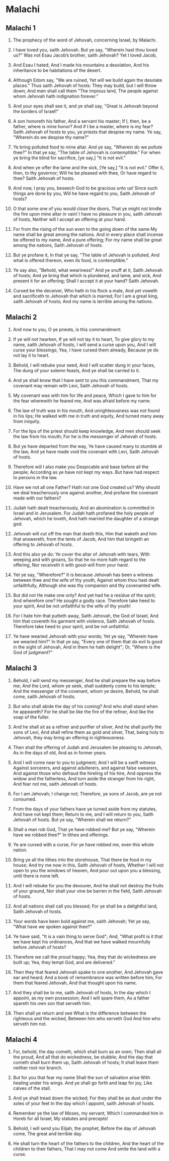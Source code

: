 # Malachi

## Malachi 1

1. The prophecy of the word of Jehovah, concerning Israel, by Malachi.

2. I have loved you, saith Jehovah. But ye say, "Wherein hast thou loved us?" Was not Esau Jacob’s brother, saith Jehovah? Yet I loved Jacob,

3. And Esau I hated; And I made his mountains a desolation, And his inheritance to be habitations of the desert.

4. Although Edom say, "We are ruined, Yet will we build again the desolate places." Thus saith Jehovah of hosts: They may build, but I will throw down; And men shall call them "The impious land, The people against whom Jehovah hath indignation forever."

5. And your eyes shall see it, and ye shall say, "Great is Jehovah beyond the borders of Israel!"

6. A son honoreth his father, And a servant his master; If I, then, be a father, where is mine honor? And if I be a master, where is my fear? Saith Jehovah of hosts to you, ye priests that despise my name. Ye say, "Wherein do we despise thy name?"

7. Ye bring polluted food to mine altar. And ye say, "Wherein do we pollute thee?" In that ye say, "The table of Jehovah is contemptible." For when ye bring the blind for sacrifice, [ye say,] "It is not evil."

8. And when ye offer the lame and the sick, [Ye say,] "It is not evil." Offer it, then, to thy governor; Will he be pleased with thee, Or have regard to thee? Saith Jehovah of hosts.

9. And now, I pray you, beseech God to be gracious unto us! Since such things are done by you, Will he have regard to you, Saith Jehovah of hosts?

10. O that some one of you would close the doors, That ye might not kindle the fire upon mine altar in vain! I have no pleasure in you, saith Jehovah of hosts, Neither will I accept an offering at your hand.

11. For from the rising of the sun even to the going down of the same My name shall be great among the nations. And in every place shall incense be offered to my name, And a pure offering; For my name shall be great among the nations, Saith Jehovah of hosts.

12. But ye profane it, In that ye say, "The table of Jehovah is polluted, And what is offered thereon, even its food, is contemptible."

13. Ye say also, "Behold, what weariness!" And ye snuff at it, Saith Jehovah of hosts; And ye bring that which is plundered, and lame, and sick, And present it for an offering; Shall I accept it at your hand? Saith Jehovah.

14. Cursed be the deceiver, Who hath in his flock a male, And yet voweth and sacrificeth to Jehovah that which is marred; For I am a great king, saith Jehovah of hosts; And my name is terrible among the nations.

## Malachi 2

1. And now to you, O ye priests, is this commandment:

2. If ye will not hearken, If ye will not lay it to heart, To give glory to my name, saith Jehovah of hosts, I will send a curse upon you, And I will curse your blessings; Yea, I have cursed them already, Because ye do not lay it to heart.

3. Behold, I will rebuke your seed, And I will scatter dung in your faces, The dung of your solemn feasts, And ye shall be carried to it.

4. And ye shall know that I have sent to you this commandment, That my covenant may remain with Levi, Saith Jehovah of hosts.

5. My covenant was with him for life and peace, Which I gave to him for the fear wherewith he feared me, And was afraid before my name.

6. The law of truth was in his mouth, And unrighteousness was not found in his lips; He walked with me in truth and equity, And turned many away from iniquity.

7. For the lips of the priest should keep knowledge, And men should seek the law from his mouth; For he is the messenger of Jehovah of hosts.

8. But ye have departed from the way, Ye have caused many to stumble at the law, And ye have made void the covenant with Levi, Saith Jehovah of hosts.

9. Therefore will I also make you Despicable and base before all the people; According as ye have not kept my ways. But have had respect to persons in the law.

10. Have we not all one Father? Hath not one God created us? Why should we deal treacherously one against another, And profane the covenant made with our fathers?

11. Judah hath dealt treacherously, And an abomination is committed in Israel and in Jerusalem. For Judah hath profaned the holy people of Jehovah, which he loveth, And hath married the daughter of a strange god.

12. Jehovah will cut off the man that doeth this, Him that waketh and him that answereth, from the tents of Jacob, And him that bringeth an offering to Jehovah of hosts.

13. And this also ye do: Ye cover the altar of Jehovah with tears, With weeping and with groans, So that he no more hath regard to the offering, Nor receiveth it with good-will from your hand.

14. Yet ye say, "Wherefore?" It is because Jehovah has been a witness between thee and the wife of thy youth, Against whom thou hast dealt unfaithfully, Although she was thy companion and thy covenanted wife.

15. But did not He make one only? And yet had he a residue of the spirit; And wherefore one? He sought a godly race. Therefore take heed to your spirit, And be not unfaithful to the wife of thy youth!

16. For I hate him that putteth away, Saith Jehovah, the God of Israel, And him that covereth his garment with violence, Saith Jehovah of hosts. Therefore take heed to your spirit, and be not unfaithful.

17. Ye have wearied Jehovah with your words; Yet ye say, "Wherein have we wearied him?" In that ye say, "Every one of them that do evil Is good in the sight of Jehovah, And in them he hath delight"; Or, "Where is the God of judgment?"

## Malachi 3

1. Behold, I will send my messenger, And he shall prepare the way before me; And the Lord, whom ye seek, shall suddenly come to his temple; And the messenger of the covenant, whom ye desire, Behold, he shall come, saith Jehovah of hosts.

2. But who shall abide the day of his coming? And who shall stand when he appeareth? For he shall be like the fire of the refiner, And like the soap of the fuller.

3. And he shall sit as a refiner and purifier of silver, And he shall purify the sons of Levi, And shall refine them as gold and silver, That, being holy to Jehovah, they may bring an offering in righteousness.

4. Then shall the offering of Judah and Jerusalem be pleasing to Jehovah, As in the days of old, And as in former years.

5. And I will come near to you to judgment; And I will be a swift witness Against sorcerers, and against adulterers, and against false swearers, And against those who defraud the hireling of his hire, And oppress the widow and the fatherless, And turn aside the stranger from his right, And fear not me, saith Jehovah of hosts.

6. For I am Jehovah; I change not; Therefore, ye sons of Jacob, are ye not consumed.

7. From the days of your fathers have ye turned aside from my statutes, And have not kept them; Return to me, and I will return to you, Saith Jehovah of hosts. But ye say, "Wherein shall we return?"

8. Shall a man rob God, That ye have robbed me? But ye say, "Wherein have we robbed thee?" In tithes and offerings.

9. Ye are cursed with a curse, For ye have robbed me, even this whole nation.

10. Bring ye all the tithes into the storehouse, That there be food in my house; And try me now in this, Saith Jehovah of hosts, Whether I will not open to you the windows of heaven, And pour out upon you a blessing, until there is none left.

11. And I will rebuke for you the devourer, And he shall not destroy the fruits of your ground, Nor shall your vine be barren in the field, Saith Jehovah of hosts.

12. And all nations shall call you blessed; For ye shall be a delightful land, Saith Jehovah of hosts.

13. Your words have been bold against me, saith Jehovah; Yet ye say, "What have we spoken against thee?"

14. Ye have said, "It is a vain thing to serve God"; And, "What profit is it that we have kept his ordinances, And that we have walked mournfully before Jehovah of hosts?

15. Therefore we call the proud happy; Yea, they that do wickedness are built up; Yea, they tempt God, and are delivered."

16. Then they that feared Jehovah spake to one another, And Jehovah gave ear and heard; And a book of remembrance was written before him, For them that feared Jehovah, And that thought upon his name.

17. And they shall be to me, saith Jehovah of hosts, In the day which I appoint, as my own possession; And I will spare them, As a father spareth his own son that serveth him.

18. Then shall ye return and see What is the difference between the righteous and the wicked, Between him who serveth God And him who serveth him not.

## Malachi 4

1. For, behold, the day cometh, which shall burn as an oven; Then shall all the proud, And all that do wickedness, be stubble; And the day that cometh shall burn them up, Saith Jehovah of hosts; It shall leave them neither root nor branch.

2. But for you that fear my name Shall the sun of salvation arise With healing under his wings. And ye shall go forth and leap for joy, Like calves of the stall.

3. And ye shall tread down the wicked; For they shall be as dust under the soles of your feet In the day which I appoint, saith Jehovah of hosts.

4. Remember ye the law of Moses, my servant, Which I commanded him in Horeb for all Israel, My statutes and precepts!

5. Behold, I will send you Elijah, the prophet, Before the day of Jehovah come, The great and terrible day.

6. He shall turn the heart of the fathers to the children, And the heart of the children to their fathers, That I may not come And smite the land with a curse.